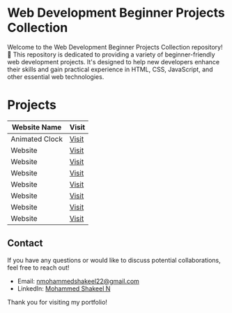 Web Development Beginner Projects Collection
=====================================================

Welcome to the Web Development Beginner Projects Collection repository! 🎉 This repository is dedicated to providing a variety of beginner-friendly web development projects. It's designed to help new developers enhance their skills and gain practical experience in HTML, CSS, JavaScript, and other essential web technologies.

# Projects

| Website Name     | Visit                   |
|------------------|------------------------|
| Animated Clock  | [Visit](https://shakeel-storage.github.io/Animate_Clock/) |
| Website   | [Visit](https://shakeel-storage.github.io/API_github/) |
| Website   | [Visit](https://shakeel-storage.github.io/Ball_Game/) |
| Website   | [Visit](https://shakeel-storage.github.io/Black_VPN/) |
| Website   | [Visit](https://shakeel-storage.github.io/Calculator/) |
| Website   | [Visit](https://shakeel-storage.github.io/DiscschedulingAlgorithm/) |
| Website   | [Visit](https://www.example2.com) |
| Website   | [Visit](https://www.example2.com) |


## Contact

If you have any questions or would like to discuss potential collaborations, feel free to reach out!

- Email: [nmohammedshakeel22@gmail.com](mailto:nmohammedshakeel22@gmail.com)
- LinkedIn: [Mohammed Shakeel N](www.linkedin.com/in/nmdshakeel)

Thank you for visiting my portfolio!

